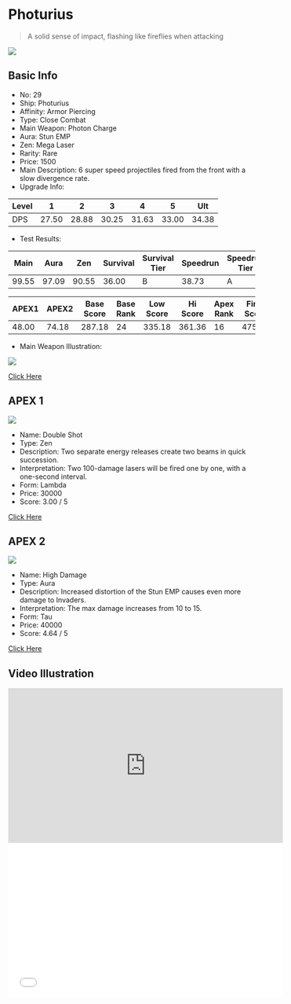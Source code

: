# Photurius

> A solid sense of impact, flashing like fireflies when attacking

<img src="/ships/ship_29.png" style={{zoom:1}}/>

## Basic Info

- No: 29
- Ship: Photurius
- Affinity: Armor Piercing
- Type: Close Combat
- Main Weapon: Photon Charge
- Aura: Stun EMP
- Zen: Mega Laser
- Rarity: Rare
- Price: 1500
- Main Description: 6 super speed projectiles fired from the front with a slow divergence rate.
- Upgrade Info: 

| Level | 1 | 2 | 3 | 4 | 5 | Ult |
|--|--|--|--|--|--|--|
| DPS | 27.50 | 28.88 | 30.25 | 31.63 | 33.00 | 34.38 |

- Test Results: 

| Main | Aura | Zen | Survival | Survival Tier | Speedrun | Speedrun Tier | Fun | Fun Tier |
|--|--|--|--|--|--|--|--|--|
| 99.55 | 97.09 | 90.55 | 36.00 | B | 38.73 | A | 39.27 | A- |

| APEX1 | APEX2 | Base Score | Base Rank | Low Score | Hi Score | Apex Rank | Final Score | FinalRank |
|--|--|--|--|--|--|--|--|--|
| 48.00 | 74.18 | 287.18 | 24 | 335.18 | 361.36 | 16 | 475.36 | 19 |

- Main Weapon Illustration:

<img src="/illustration/main_29.gif" style={{zoom:1}}/>

[Click Here](https://gamefaqs.gamespot.com/iphone/193681-phoenix-ii/faqs/76704/ship-details-part-3#photurius)

## APEX 1

<img src="/ships/ship_29_apex_1.png" style={{zoom:1}}/>

- Name: Double Shot
- Type: Zen
- Description: Two separate energy releases create two beams in quick succession.
- Interpretation: Two 100-damage lasers will be fired one by one, with a one-second interval.
- Form: Lambda
- Price: 30000
- Score: 3.00 / 5

[Click Here](https://gamefaqs.gamespot.com/iphone/193681-phoenix-ii/faqs/76704/ship-details-part-3#lambda-ml-double-shot-c30000)

## APEX 2

<img src="/ships/ship_29_apex_2.png" style={{zoom:1}}/>

- Name: High Damage
- Type: Aura
- Description: Increased distortion of the Stun EMP causes even more damage to Invaders.
- Interpretation: The max damage increases from 10 to 15.
- Form: Tau
- Price: 40000
- Score: 4.64 / 5

[Click Here](https://gamefaqs.gamespot.com/iphone/193681-phoenix-ii/faqs/76704/ship-details-part-3#tau-semp-high-damage-c40000)

## Video Illustration

<iframe width="560" height="315" src="https://www.youtube.com/embed/pj-eqB11LUo?si=AtqiZLSzGYDcl11J" title="YouTube video player" frameborder="0" allow="accelerometer; autoplay; clipboard-write; encrypted-media; gyroscope; picture-in-picture; web-share" referrerpolicy="strict-origin-when-cross-origin" allowfullscreen></iframe>

<br/>

<iframe width="560" height="315" src="//player.bilibili.com/player.html?aid=687770744&bvid=BV1zU4y1z7uc&cid=826014110&p=1&autoplay=false" scrolling="no" border="0" frameborder="no" allow="accelerometer; autoplay; clipboard-write; encrypted-media; gyroscope; picture-in-picture; web-share" framespacing="0" allowfullscreen="true"> </iframe>
